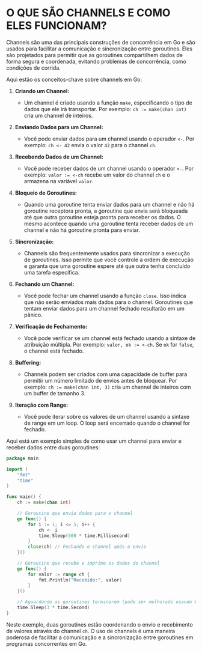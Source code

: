 # O QUE SÃO CHANNELS E COMO ELES FUNCIONAM?
Channels são uma das principais construções de concorrência em Go e são usados para facilitar a comunicação e sincronização entre goroutines. Eles são projetados para permitir que as goroutines compartilhem dados de forma segura e coordenada, evitando problemas de concorrência, como condições de corrida.

Aqui estão os conceitos-chave sobre channels em Go:

1. **Criando um Channel:**
   - Um channel é criado usando a função `make`, especificando o tipo de dados que ele irá transportar. Por exemplo: `ch := make(chan int)` cria um channel de inteiros.

2. **Enviando Dados para um Channel:**
   - Você pode enviar dados para um channel usando o operador `<-`. Por exemplo: `ch <- 42` envia o valor `42` para o channel `ch`.

3. **Recebendo Dados de um Channel:**
   - Você pode receber dados de um channel usando o operador `<-`. Por exemplo: `valor := <-ch` recebe um valor do channel `ch` e o armazena na variável `valor`.

4. **Bloqueio de Goroutines:**
   - Quando uma goroutine tenta enviar dados para um channel e não há goroutine receptora pronta, a goroutine que envia será bloqueada até que outra goroutine esteja pronta para receber os dados. O mesmo acontece quando uma goroutine tenta receber dados de um channel e não há goroutine pronta para enviar.

5. **Sincronização:**
   - Channels são frequentemente usados para sincronizar a execução de goroutines. Isso permite que você controle a ordem de execução e garanta que uma goroutine espere até que outra tenha concluído uma tarefa específica.

6. **Fechando um Channel:**
   - Você pode fechar um channel usando a função `close`. Isso indica que não serão enviados mais dados para o channel. Goroutines que tentam enviar dados para um channel fechado resultarão em um pânico.

7. **Verificação de Fechamento:**
   - Você pode verificar se um channel está fechado usando a sintaxe de atribuição múltipla. Por exemplo: `valor, ok := <-ch`. Se `ok` for `false`, o channel está fechado.

8. **Buffering:**
   - Channels podem ser criados com uma capacidade de buffer para permitir um número limitado de envios antes de bloquear. Por exemplo: `ch := make(chan int, 3)` cria um channel de inteiros com um buffer de tamanho 3.

9. **Iteração com Range:**
   - Você pode iterar sobre os valores de um channel usando a sintaxe de range em um loop. O loop será encerrado quando o channel for fechado.

Aqui está um exemplo simples de como usar um channel para enviar e receber dados entre duas goroutines:

```go
package main

import (
    "fmt"
    "time"
)

func main() {
    ch := make(chan int)

    // Goroutine que envia dados para o channel
    go func() {
        for i := 1; i <= 5; i++ {
            ch <- i
            time.Sleep(500 * time.Millisecond)
        }
        close(ch) // Fechando o channel após o envio
    }()

    // Goroutine que recebe e imprime os dados do channel
    go func() {
        for valor := range ch {
            fmt.Println("Recebido:", valor)
        }
    }()

    // Aguardando as goroutines terminarem (pode ser melhorado usando WaitGroups)
    time.Sleep(3 * time.Second)
}
```

Neste exemplo, duas goroutines estão coordenando o envio e recebimento de valores através do channel `ch`. O uso de channels é uma maneira poderosa de facilitar a comunicação e a sincronização entre goroutines em programas concorrentes em Go.